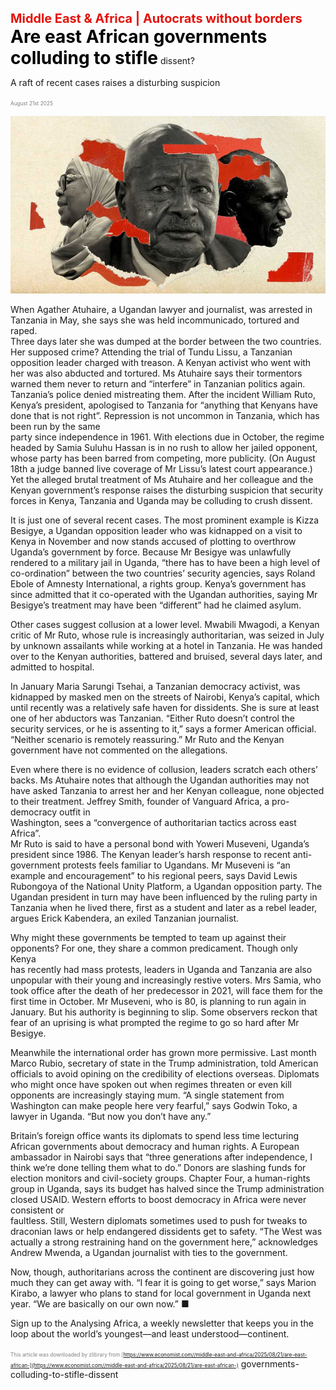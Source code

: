 <span style="color:#E3120B; font-size:14.9pt; font-weight:bold;">Middle East & Africa | Autocrats without borders</span>
<span style="color:#000000; font-size:21.0pt; font-weight:bold;">Are east African governments colluding to stifle</span>
dissent?

A raft of recent cases raises a disturbing suspicion

<span style="color:#808080; font-size:6.2pt;">August 21st 2025</span>
  

![](../images/033_Are_east_African_governments_colluding_to_stifle_dissent/p0140_img01.jpeg)
  
When Agather Atuhaire, a Ugandan lawyer and journalist, was arrested in  
Tanzania in May, she says she was held incommunicado, tortured and raped.  
Three days later she was dumped at the border between the two countries.  
Her supposed crime? Attending the trial of Tundu Lissu, a Tanzanian  
opposition leader charged with treason. A Kenyan activist who went with  
her was also abducted and tortured. Ms Atuhaire says their tormentors  
warned them never to return and “interfere” in Tanzanian politics again.  
Tanzania’s police denied mistreating them. After the incident William Ruto,  
Kenya’s president, apologised to Tanzania for “anything that Kenyans have  
done that is not right”.
Repression is not uncommon in Tanzania, which has been run by the same  
party since independence in 1961. With elections due in October, the regime  
headed by Samia Suluhu Hassan is in no rush to allow her jailed opponent,  
whose party has been barred from competing, more publicity. (On August  
18th a judge banned live coverage of Mr Lissu’s latest court appearance.)  
Yet the alleged brutal treatment of Ms Atuhaire and her colleague and the  
Kenyan government’s response raises the disturbing suspicion that security  
forces in Kenya, Tanzania and Uganda may be colluding to crush dissent.

It is just one of several recent cases. The most prominent example is Kizza  
Besigye, a Ugandan opposition leader who was kidnapped on a visit to  
Kenya in November and now stands accused of plotting to overthrow  
Uganda’s government by force. Because Mr Besigye was unlawfully  
rendered to a military jail in Uganda, “there has to have been a high level of  
co-ordination” between the two countries’ security agencies, says Roland  
Ebole of Amnesty International, a rights group. Kenya’s government has  
since admitted that it co-operated with the Ugandan authorities, saying Mr  
Besigye’s treatment may have been “different” had he claimed asylum.

Other cases suggest collusion at a lower level. Mwabili Mwagodi, a Kenyan  
critic of Mr Ruto, whose rule is increasingly authoritarian, was seized in July  
by unknown assailants while working at a hotel in Tanzania. He was handed  
over to the Kenyan authorities, battered and bruised, several days later, and  
admitted to hospital.

In January Maria Sarungi Tsehai, a Tanzanian democracy activist, was  
kidnapped by masked men on the streets of Nairobi, Kenya’s capital, which  
until recently was a relatively safe haven for dissidents. She is sure at least  
one of her abductors was Tanzanian. “Either Ruto doesn’t control the  
security services, or he is assenting to it,” says a former American official.  
“Neither scenario is remotely reassuring.” Mr Ruto and the Kenyan  
government have not commented on the allegations.

Even where there is no evidence of collusion, leaders scratch each others’  
backs. Ms Atuhaire notes that although the Ugandan authorities may not  
have asked Tanzania to arrest her and her Kenyan colleague, none objected  
to their treatment.
Jeffrey Smith, founder of Vanguard Africa, a pro-democracy outfit in  
Washington, sees a “convergence of authoritarian tactics across east Africa”.  
Mr Ruto is said to have a personal bond with Yoweri Museveni, Uganda’s  
president since 1986. The Kenyan leader’s harsh response to recent anti-  
government protests feels familiar to Ugandans. Mr Museveni is “an  
example and encouragement” to his regional peers, says David Lewis  
Rubongoya of the National Unity Platform, a Ugandan opposition party. The  
Ugandan president in turn may have been influenced by the ruling party in  
Tanzania when he lived there, first as a student and later as a rebel leader,  
argues Erick Kabendera, an exiled Tanzanian journalist.

Why might these governments be tempted to team up against their  
opponents? For one, they share a common predicament. Though only Kenya  
has recently had mass protests, leaders in Uganda and Tanzania are also  
unpopular with their young and increasingly restive voters. Mrs Samia, who  
took office after the death of her predecessor in 2021, will face them for the  
first time in October. Mr Museveni, who is 80, is planning to run again in  
January. But his authority is beginning to slip. Some observers reckon that  
fear of an uprising is what prompted the regime to go so hard after Mr  
Besigye.

Meanwhile the international order has grown more permissive. Last month  
Marco Rubio, secretary of state in the Trump administration, told American  
officials to avoid opining on the credibility of elections overseas. Diplomats  
who might once have spoken out when regimes threaten or even kill  
opponents are increasingly staying mum. “A single statement from  
Washington can make people here very fearful,” says Godwin Toko, a  
lawyer in Uganda. “But now you don’t have any.”

Britain’s foreign office wants its diplomats to spend less time lecturing  
African governments about democracy and human rights. A European  
ambassador in Nairobi says that “three generations after independence, I  
think we’re done telling them what to do.” Donors are slashing funds for  
election monitors and civil-society groups. Chapter Four, a human-rights  
group in Uganda, says its budget has halved since the Trump administration  
closed USAID.
Western efforts to boost democracy in Africa were never consistent or  
faultless. Still, Western diplomats sometimes used to push for tweaks to  
draconian laws or help endangered dissidents get to safety. “The West was  
actually a strong restraining hand on the government here,” acknowledges  
Andrew Mwenda, a Ugandan journalist with ties to the government.

Now, though, authoritarians across the continent are discovering just how  
much they can get away with. “I fear it is going to get worse,” says Marion  
Kirabo, a lawyer who plans to stand for local government in Uganda next  
year. “We are basically on our own now.” ■

Sign up to the Analysing Africa, a weekly newsletter that keeps you in the  
loop about the world’s youngest—and least understood—continent.

<span style="color:#808080; font-size:6.2pt;">This article was downloaded by zlibrary from [https://www.economist.com//middle-east-and-africa/2025/08/21/are-east-african-](https://www.economist.com//middle-east-and-africa/2025/08/21/are-east-african-)</span>
governments-colluding-to-stifle-dissent